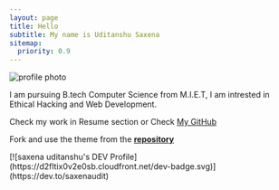 ```yaml
---
layout: page
title: Hello
subtitle: My name is Uditanshu Saxena
sitemap:
  priority: 0.9
---
```


<img src="{{ '/assets/img/avatar.jpg' | prepend: site.baseurl }}" id="about-img" alt="profile photo">

<div id="describe-text">
	<p> I am pursuing B.tech Computer Science from M.I.E.T, I am intrested in Ethical Hacking and Web Development.</p>
	<p> Check my work in Resume section or Check <a href="https://github.com/saxenaudit">My GitHub</a></p>
	<p>Fork and use the theme from the <strong> <a href="https://github.com/saxenaudit" target="_blank"> repository</a> </strong></p>
	[![saxena uditanshu's DEV Profile](https://d2fltix0v2e0sb.cloudfront.net/dev-badge.svg)](https://dev.to/saxenaudit)
</div>
